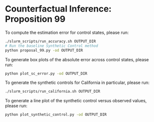 # Counterfactual Inference: Proposition 99

To compute the estimation error for control states, please run:

```bash
./slurm_scripts/run_accuracy.sh OUTPUT_DIR
# Run the baseline Synthetic Control method
python proposal_99.py -od OUTPUT_DIR
```

To generate box plots of the absolute error across control states, please run:

```bash
python plot_sc_error.py -od OUTPUT_DIR
```

To generate the synthetic controls for California in particular, please run:

```bash
./slurm_scripts/run_california.sh OUTPUT_DIR
```

To generate a line plot of the synthetic control versus observed values, please run:

```bash
python plot_synthetic_control.py -od OUTPUT_DIR
```
